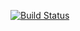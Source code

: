 [![Build Status](https://app.travis-ci.com/rodrigodiasf1984/ReactJS-Hooks-Recoil-TDD-Clean-Architecture-SOLID.svg?branch=master)](https://app.travis-ci.com/rodrigodiasf1984/ReactJS-Hooks-Recoil-TDD-Clean-Architecture-SOLID)